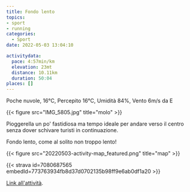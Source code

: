 ```yaml
---
title: Fondo lento
topics:
- sport
- running
categories: 
  - Sport
date: 2022-05-03 13:04:10

activitydata:
  pace: 4:57min/km
  elevation: 23mt
  distance: 10.11km
  duration: 50:04
places: []
---
```


Poche nuvole, 16°C, Percepito 16°C, Umidità 84%, Vento 6m/s da E

{{< figure src="IMG_5805.jpg" title="molo" >}}
<!--more-->

Pioggerella un po' fastidiosa ma tempo ideale per andare verso il centro senza dover schivare turisti in continuazione.

Fondo lento, come al solito non troppo lento!

{{<  figure src="20220503-activity-map_featured.png" title="map" >}}

{{< strava id=7080687565 embedId=773763934fb8d37d0702135b98ff9e6ab0df1a20 >}}

[Link all'attività](https://strava.com/activities/7080687565).
